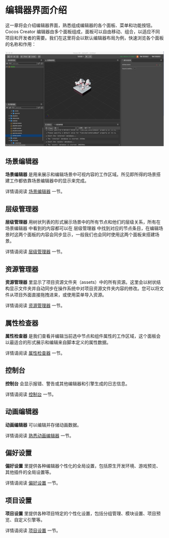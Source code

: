 # 编辑器界面介绍

这一章将会介绍编辑器界面，熟悉组成编辑器的各个面板、菜单和功能按钮。Cocos Creator 编辑器由多个面板组成，面板可以自由移动、组合，以适应不同项目和开发者的需要。我们在这里将会以默认编辑器布局为例，快速浏览各个面板的名称和作用：

![main](index/main.jpg)

## 场景编辑器

**场景编辑器** 是用来展示和编辑场景中可视内容的工作区域。所见即所得的场景搭建工作都依靠场景编辑器中的显示来完成。

详情请阅读 [场景编辑器](scene/index.md) 一节。

## 层级管理器

**层级管理器** 用树状列表的形式展示场景中的所有节点和他们的层级关系，所有在 场景编辑器 中看到的内容都可以在 层级管理器 中找到对应的节点条目，在编辑场景时这两个面板的内容会同步显示，一般我们也会同时使用这两个面板来搭建场景。

详情请阅读 [层级管理器](hierarchy/index.md) 一节。

## 资源管理器

**资源管理器** 里显示了项目资源文件夹（assets）中的所有资源。这里会以树状结构显示文件夹并自动同步在操作系统中对项目资源文件夹内容的修改。您可以将文件从项目外面直接拖拽进来，或使用菜单导入资源。

详情请阅读 [资源管理器](assets/index.md) 一节。

## 属性检查器

**属性检查器** 是我们查看并编辑当前选中节点和组件属性的工作区域，这个面板会以最适合的形式展示和编辑来自脚本定义的属性数据。

详情请阅读 [属性检查器](inspector/index.md) 一节。

## 控制台

**控制台** 会显示报错、警告或其他编辑器和引擎生成的日志信息。

详情请阅读 [控制台](console/index.md) 一节。

## 动画编辑器

**动画编辑器** 可以编辑并存储动画数据。

详情请阅读 [熟悉动画编辑器](../animation/index.md) 一节。

## 偏好设置

**偏好设置** 里提供各种编辑器个性化的全局设置，包括原生开发环境、游戏预览、其他插件的全局设置等。

详情请阅读 [偏好设置](preferences/index.md) 一节。

## 项目设置

**项目设置** 里提供各种项目特定的个性化设置，包括分组管理、模块设置、项目预览、自定义引擎等。

详情请阅读 [项目设置](project/index.md) 一节。

